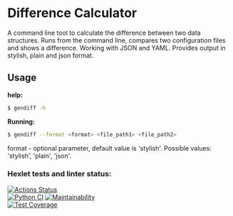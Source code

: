 # Difference Calculator

A command line tool to calculate the difference between two data structures.
Runs from the command line, compares two configuration files and shows a difference.
Working with JSON and YAML.
Provides output in stylish, plain and json format.

## Usage

**help:**

```bash
$ gendiff -h
```

**Running:**

```bash
$ gendiff --format <format> <file_path1> <file_path2> 
```

format - optional parameter, default value is 'stylish'.
Possible values: 'stylish', 'plain', 'json'.




### Hexlet tests and linter status:
[![Actions Status](https://github.com/DanaSenko/python-project-50/actions/workflows/hexlet-check.yml/badge.svg)](https://github.com/DanaSenko/python-project-50/actions)  
[![Python CI](https://github.com/DanaSenko/python-project-50/actions/workflows/main.yml/badge.svg)](https://github.com/DanaSenko/python-project-50/actions/workflows/main.yml)
[![Maintainability](https://api.codeclimate.com/v1/badges/424238d088ff8cc6de4b/maintainability)](https://codeclimate.com/github/DanaSenko/python-project-50/maintainability)                                   
[![Test Coverage](https://api.codeclimate.com/v1/badges/424238d088ff8cc6de4b/test_coverage)](https://codeclimate.com/github/DanaSenko/python-project-50/test_coverage)
